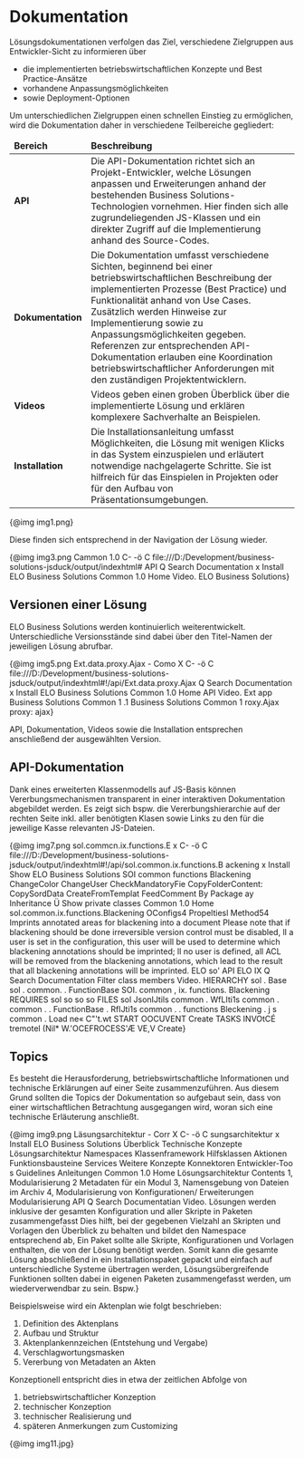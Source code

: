 # Dokumentation

Lösungsdokumentationen verfolgen das Ziel, verschiedene Zielgruppen aus Entwickler-Sicht zu informieren über

*   die implementierten betriebswirtschaftlichen Konzepte und Best Practice-Ansätze
*   vorhandene Anpassungsmöglichkeiten
*   sowie Deployment-Optionen

Um unterschiedlichen Zielgruppen einen schnellen Einstieg zu ermöglichen, wird die Dokumentation daher in verschiedene Teilbereiche gegliedert:

<table><thead><tr><td><span
style='font-weight:bold'>Bereich</span></td><td><span
style='font-weight:bold'>Beschreibung</span></td></tr></thead><tbody><tr><td><span
style='font-weight:bold'>API</span></td><td>Die API-Dokumentation richtet sich an Projekt-Entwickler, welche Lösungen anpassen und Erweiterungen anhand der bestehenden Business Solutions-Technologien vornehmen. Hier finden sich alle zugrundeliegenden JS-Klassen und ein direkter Zugriff auf die Implementierung anhand des Source-Codes.</td></tr><tr><td><span
style='font-weight:bold'>Dokumentation</span></td><td>Die Dokumentation umfasst verschiedene Sichten, beginnend bei einer betriebswirtschaftlichen Beschreibung der implementierten Prozesse (Best Practice) und Funktionalität anhand von Use Cases. Zusätzlich werden Hinweise zur Implementierung sowie zu Anpassungsmöglichkeiten gegeben. Referenzen zur entsprechenden API-Dokumentation erlauben eine Koordination betriebswirtschaftlicher Anforderungen mit den zuständigen Projektentwicklern.</td></tr><tr><td><span
style='font-weight:bold'>Videos</span></td><td>Videos geben einen groben Überblick über die implementierte Lösung und erklären komplexere Sachverhalte an Beispielen.</td></tr><tr><td><span
style='font-weight:bold'>Installation</span></td><td>Die Installationsanleitung umfasst Möglichkeiten, die Lösung mit wenigen Klicks in das System einzuspielen und erläutert notwendige nachgelagerte Schritte. Sie ist hilfreich für das Einspielen in Projekten oder für den Aufbau von Präsentationsumgebungen.</td></tr></tbody></table>

{@img img1.png}

Diese finden sich entsprechend in der Navigation der Lösung wieder.

{@img img3.png Cammon 1.0 
C- -ö C file:///D:/Development/business-solutions-jsduck/output/indexhtml# 
API 
Q Search 
Documentation 
x 
Install 
ELO Business Solutions 
Common 1.0 
Home 
Video. 
ELO Business Solutions}

## Versionen einer Lösung

ELO Business Solutions werden kontinuierlich weiterentwickelt. Unterschiedliche Versionsstände sind dabei über den Titel-Namen der jeweiligen Lösung abrufbar.

{@img img5.png Ext.data.proxy.Ajax - Como X 
C- -ö C file:///D:/Development/business-solutions-jsduck/output/indexhtml#!/api/Ext.data.proxy.Ajax 
Q Search 
Documentation 
x 
Install 
ELO Business Solutions 
Common 1.0 
Home 
API 
Video. 
Ext 
app 
Business Solutions Common 1 .1 
Business Solutions Common 1 
roxy.Ajax 
proxy: ajax}

API, Dokumentation, Videos sowie die Installation entsprechen anschließend der ausgewählten Version.

## API-Dokumentation

Dank eines erweiterten Klassenmodells auf JS-Basis können Vererbungsmechanismen transparent in einer interaktiven Dokumentation abgebildet werden. Es zeigt sich bspw. die Vererbungshierarchie auf der rechten Seite inkl. aller benötigten Klasen sowie Links zu den für die jeweilige Kasse relevanten JS-Dateien.

{@img img7.png sol.commcn.ix.functions.E x 
C- -ö C file:///D:/Development/business-solutions-jsduck/output/indexhtml#!/api/sol.common.ix.functions.B ackening 
x 
Install 
Show 
ELO Business Solutions 
SOI 
common 
functions 
Blackening 
ChangeColor 
ChangeUser 
CheckMandatoryFie 
CopyFolderContent: 
CopySordData 
CreateFromTemplat 
FeedComment 
By Package 
ay Inheritance 
Ü Show private classes 
Common 1.0 
Home 
sol.common.ix.functions.Blackening 
OConfigs4 Propeltiesl Method54 
Imprints annotated areas for blackening into a document 
Please note that if blackening should be done irreversible version control 
must be disabled, 
lI a user is set in the configuration, this user will be used to determine 
which blackening annotations should be imprinted; lI no user is defined, 
all ACL will be removed from the blackening annotations, which lead to 
the result that all blackening annotations will be imprinted. 
ELO so' 
API 
ELO IX 
Q Search 
Documentation 
Filter class members 
Video. 
HIERARCHY 
sol . Base 
sol . common. . FunctionBase 
SOI. common , ix. functions. Blackening 
REQUIRES 
sol 
so 
so 
so 
FILES 
sol 
JsonIJtils 
common . 
WfLIti1s 
common . 
common . . FunctionBase 
. RfIJti1s 
common . 
. functions Bleckening . j s 
common . 
Load ne« 
C"'t.wt 
START OOCUVENT 
Create 
TASKS 
INVOtCÉ tremotel (Nil* 
W.'OCEFROCESS'Æ 
VE,V 
Create}

## Topics

Es besteht die Herausforderung, betriebswirtschaftliche Informationen und technische Erklärungen auf einer Seite zusammenzuführen. Aus diesem Grund sollten die Topics der Dokumentation so aufgebaut sein, dass von einer wirtschaftlichen Betrachtung ausgegangen wird, woran sich eine technische Erläuterung anschließt.

{@img img9.png Läsungsarchitektur - Corr X 
C- -ö C sungsarchitektur 
x 
Install 
ELO Business Solutions 
Überblick 
Technische Konzepte 
Lösungsarchitektur 
Namespaces 
Klassenframework 
Hilfsklassen 
Aktionen 
Funktionsbausteine 
Services 
Weitere Konzepte 
Konnektoren 
Entwickler-Too s 
Guidelines 
Anleitungen 
Common 1.0 
Home 
Lösungsarchitektur 
Contents 
1, Modularisierung 
2 Metadaten für ein Modul 
3, Namensgebung von Dateien im Archiv 
4, Modularisierung von Konfigurationen/ Erweiterungen 
Modularisierung 
API 
Q Search 
Documentatian 
Video. 
Lösungen werden inklusive der gesamten Konfiguration und aller Skripte in Paketen zusammengefasst Dies hilft, bei der gegebenen 
Vielzahl an Skripten und Vorlagen den Überblick zu behalten und bildet den Namespace entsprechend ab, 
Ein Paket sollte alle Skripte, Konfigurationen und Vorlagen enthalten, die von der Lösung benötigt werden. Somit kann die gesamte 
Lösung abschließend in ein Installationspaket gepackt und einfach auf unterschiedliche Systeme übertragen werden, 
Lösungsübergreifende Funktionen sollten dabei in eigenen Paketen zusammengefasst werden, um wiederverwendbar zu sein. Bspw.}

Beispielsweise wird ein Aktenplan wie folgt beschrieben:

1.   Definition des Aktenplans
2.   Aufbau und Struktur
3.   Aktenplankennzeichen (Entstehung und Vergabe)
4.   Verschlagwortungsmasken
5.   Vererbung von Metadaten an Akten

Konzeptionell entspricht dies in etwa der zeitlichen Abfolge von 

1.   betriebswirtschaftlicher Konzeption
2.   technischer Konzeption
3.   technischer Realisierung und 
4.   späteren Anmerkungen zum Customizing

{@img img11.jpg}







